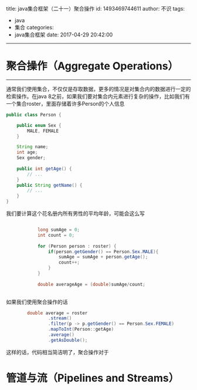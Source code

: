 title: java集合框架（二十一）聚合操作
id: 1493469744611
author: 不识
tags:
  - java
  - 集合
categories:
  - java集合框架
date: 2017-04-29 20:42:00
---
# 聚合操作（Aggregate Operations）
***

通常我们使用集合，不仅仅是存取数据，更多的情况是对集合内的数据进行一定的检索操作。在java 8之前，如果我们要对集合内元素进行复杂的操作，比如我们有一个集合roster，里面存储着许多Person的个人信息
```java
public class Person {

    public enum Sex {
        MALE, FEMALE
    }

    String name;
    int age;
    Sex gender;
    
    public int getAge() {
        // ...
    }
    public String getName() {
        // ...
    }
}

```
<!-- more -->
我们要计算这个花名册内所有男性的平均年龄，可能会这么写
``` java

			long sumAge = 0;
			int count = 0;
        
			for (Person person : roster) {
				if(person.getGender() == Person.Sex.MALE){
					sumAge = sumAge + person.getAge();
					count++;
				}
			}
        
			double averageAge = (double)sumAge/count;
        
```
如果我们使用聚合操作的话
```java 
        double average = roster
                .stream()
                .filter(p -> p.getGender() == Person.Sex.FEMALE)
                .mapToInt(Person::getAge)
                .average()
                .getAsDouble();
```
这样的话，代码相当简洁明了，聚合操作对于
# 管道与流（Pipelines and Streams）